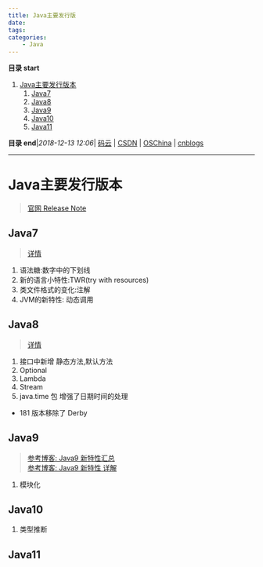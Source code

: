 ```yaml
---
title: Java主要发行版
date: 
tags: 
categories: 
    - Java
---
```


**目录 start**
 
1. [Java主要发行版本](#java主要发行版本)
    1. [Java7](#java7)
    1. [Java8](#java8)
    1. [Java9](#java9)
    1. [Java10](#java10)
    1. [Java11](#java11)

**目录 end**|_2018-12-13 12:06_| [码云](https://gitee.com/gin9) | [CSDN](http://blog.csdn.net/kcp606) | [OSChina](https://my.oschina.net/kcp1104) | [cnblogs](http://www.cnblogs.com/kuangcp)
****************************************
# Java主要发行版本
> [官网 Release Note](http://www.oracle.com/technetwork/java/javase/jdk-relnotes-index-2162236.html)

## Java7
> [详情](/Java/AdvancedLearning/Java7.md)

1. 语法糖:数字中的下划线
1. 新的语言小特性:TWR(try with resources)
1. 类文件格式的变化:注解
1. JVM的新特性: 动态调用


## Java8
> [详情](/Java/AdvancedLearning/Java8.md)

1. 接口中新增 静态方法,默认方法
1. Optional
1. Lambda
1. Stream
1. java.time 包 增强了日期时间的处理

- 181 版本移除了 Derby 

## Java9
> [参考博客: Java9 新特性汇总](http://www.infoq.com/cn/news/2014/09/java9)  
> [参考博客: Java9 新特性 详解](https://my.oschina.net/u/3209213/blog/1622984)

1. 模块化

## Java10 
1. 类型推断

## Java11

